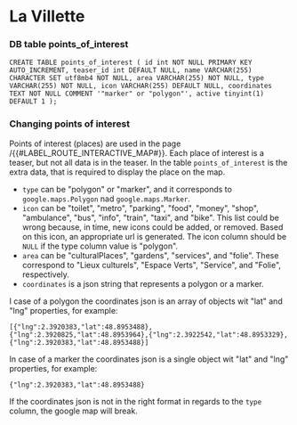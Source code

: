 # La Villette

### DB table points_of_interest
`CREATE TABLE points_of_interest (
 	id int NOT NULL PRIMARY KEY AUTO_INCREMENT,
     teaser_id int DEFAULT NULL,
     name VARCHAR(255) CHARACTER SET utf8mb4 NOT NULL,
     area VARCHAR(255) NOT NULL,
     type VARCHAR(255) NOT NULL,
     icon VARCHAR(255) DEFAULT NULL,
     coordinates TEXT NOT NULL COMMENT '"marker" or "polygon"',
     active tinyint(1) DEFAULT 1
 );`

### Changing points of interest
Points of interest (places) are used in the page /{{#LABEL_ROUTE_INTERACTIVE_MAP#}}.
Each place of interest is a teaser, but not all data is in the teaser.
In the table `points_of_interest` is the extra data, that is required to display the place on the map.
* `type` can be "polygon" or "marker", and it corresponds to `google.maps.Polygon` nad `google.maps.Marker`.
* `icon` can be "toilet", "metro", "parking", "food", "money", "shop", "ambulance", "bus", "info", "train", "taxi", and "bike".
This list could be wrong because, in time, new icons could be added, or removed.
Based on this icon, an appropriate url is generated.
The icon column should be `NULL` if the type column value is "polygon".
* `area` can be "culturalPlaces", "gardens", "services", and "folie". These correspond to "Lieux culturels", "Espace Verts", "Service", and "Folie", respectively.
* `coordinates` is a json string that represents a polygon or a marker.

I case of a polygon the coordinates json is an array of objects wit "lat" and "lng" properties, for example:
 
 `[{"lng":2.3920383,"lat":48.8953488},{"lng":2.3920825,"lat":48.8953964},{"lng":2.3922542,"lat":48.8953329},{"lng":2.3920383,"lat":48.8953488}]`
 
 In case of a marker the coordinates json is a single object wit "lat" and "lng" properties, for example:
 
 `{"lng":2.3920383,"lat":48.8953488}`
 
 If the coordinates json is not in the right format in regards to the `type` column, the google map will break.